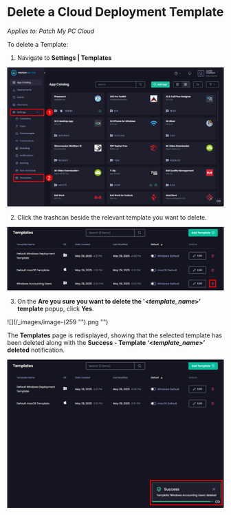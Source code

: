 # Delete a Cloud Deployment Template

_Applies to: Patch My PC Cloud_

To delete a Template:

1. Navigate to **Settings | Templates**

![Navigating to “Settings | Templates”](/_images/image-(257).png "Navigating to “Settings | Templates”")

2. Click the trashcan beside the relevant template you want to delete.

![Clicking the trashcan beside the relevant template you want to delete.](/_images/image-(45).png "Clicking the trashcan beside the relevant template you want to delete.")

3. On the **Are you sure you want to delete the '<**_**template\_name**_**>’ template** popup, click **Yes**.

![](/_images/image-(259 "").png "")

The **Templates** page is redisplayed, showing that the selected template has been deleted along with the **Success - Template ‘<**_**template\_name**_**>’ deleted** notification.

![“Templates” page redisplayed along with the notification the template has been deleted](/_images/image-(46).png "“Templates” page redisplayed along with the notification the template has been deleted")